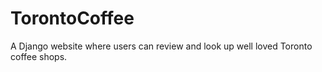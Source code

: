 # TorontoCoffee
A Django website where users can review and look up well loved Toronto coffee shops.
